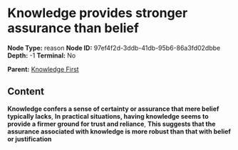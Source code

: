 # Knowledge provides stronger assurance than belief

**Node Type:** reason
**Node ID:** 97ef4f2d-3ddb-41db-95b6-86a3fd02dbbe
**Depth:** -1
**Terminal:** No

**Parent:** [Knowledge First](knowledge-first.md)

## Content

**Knowledge confers a sense of certainty or assurance that mere belief typically lacks**, **In practical situations, having knowledge seems to provide a firmer ground for trust and reliance**, **This suggests that the assurance associated with knowledge is more robust than that with belief or justification**
